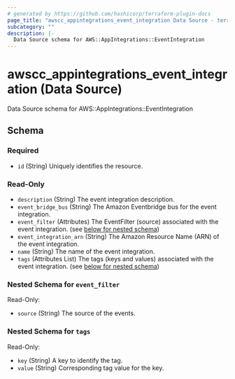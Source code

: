 ```yaml
---
# generated by https://github.com/hashicorp/terraform-plugin-docs
page_title: "awscc_appintegrations_event_integration Data Source - terraform-provider-awscc"
subcategory: ""
description: |-
  Data Source schema for AWS::AppIntegrations::EventIntegration
---
```


# awscc_appintegrations_event_integration (Data Source)

Data Source schema for AWS::AppIntegrations::EventIntegration



<!-- schema generated by tfplugindocs -->
## Schema

### Required

- `id` (String) Uniquely identifies the resource.

### Read-Only

- `description` (String) The event integration description.
- `event_bridge_bus` (String) The Amazon Eventbridge bus for the event integration.
- `event_filter` (Attributes) The EventFilter (source) associated with the event integration. (see [below for nested schema](#nestedatt--event_filter))
- `event_integration_arn` (String) The Amazon Resource Name (ARN) of the event integration.
- `name` (String) The name of the event integration.
- `tags` (Attributes List) The tags (keys and values) associated with the event integration. (see [below for nested schema](#nestedatt--tags))

<a id="nestedatt--event_filter"></a>
### Nested Schema for `event_filter`

Read-Only:

- `source` (String) The source of the events.


<a id="nestedatt--tags"></a>
### Nested Schema for `tags`

Read-Only:

- `key` (String) A key to identify the tag.
- `value` (String) Corresponding tag value for the key.


